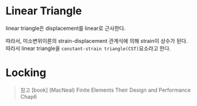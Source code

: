 # Linear Triangle
linear triangle은 displacement를 linear로 근사한다.

따라서, 미소변위이론의 strain-displacement 관계식에 의해 strain이 상수가 된다. 따라서 linear triangle을 `constant-strain triangle(CST)`요소라고 한다.




# Locking

> 참고
> [book] (MacNeal) Finite Elements Their Design and Performance Chap6
